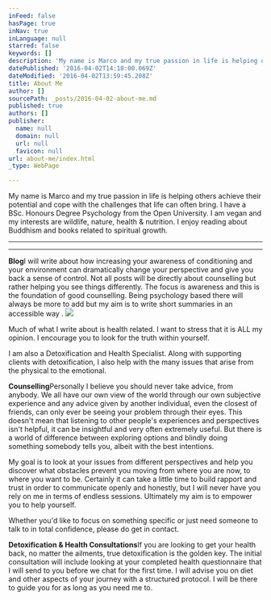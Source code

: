 ```yaml
---
inFeed: false
hasPage: true
inNav: true
inLanguage: null
starred: false
keywords: []
description: 'My name is Marco and my true passion in life is helping others achieve their potential and cope with the challenges that life can often bring. I have a BSc. Honours Degree Psychology from the Open University. I am vegan and my interests are wildlife, nature, health & nutrition. I enjoy reading about Buddhism and books related to spiritual growth.'
datePublished: '2016-04-02T14:10:00.069Z'
dateModified: '2016-04-02T13:59:45.208Z'
title: About Me
author: []
sourcePath: _posts/2016-04-02-about-me.md
published: true
authors: []
publisher:
  name: null
  domain: null
  url: null
  favicon: null
url: about-me/index.html
_type: WebPage

---
```

My name is Marco and my true passion in life is helping others achieve their potential and cope with the challenges that life can often bring. I have a BSc. Honours Degree Psychology from the Open University. I am vegan and my interests are wildlife, nature, health & nutrition. I enjoy reading about Buddhism and books related to spiritual growth.

****

****

**Blog**I will write about how increasing your awareness of conditioning and your environment can dramatically change your perspective and give you back a sense of control. Not all posts will be directly about counselling but rather helping you see things differently. The focus is awareness and this is the foundation of good counselling. Being psychology based there will always be more to add but my aim is to write short summaries in an accessible way .
![](https://the-grid-user-content.s3-us-west-2.amazonaws.com/df88ede9-81e7-457e-a2f2-3b0a3291a395.jpg)

Much of what I write about is health related. I want to stress that it is ALL my opinion. I encourage you to look for the truth within yourself.

I am also a Detoxification and Health Specialist. Along with supporting clients with detoxification, I also help with the many issues that arise from the physical to the emotional.

**Counselling**Personally I believe you should never take advice, from anybody. We all have our own view of the world through our own subjective experience and any advice given by another individual, even the closest of friends, can only ever be seeing your problem through their eyes. This doesn't mean that listening to other people's experiences and perspectives isn't helpful, it can be insightful and very often extremely useful. But there is a world of difference between exploring options and blindly doing something somebody tells you, albeit with the best intentions.

My goal is to look at your issues from different perspectives and help you discover what obstacles prevent you moving from where you are now, to where you want to be. Certainly it can take a little time to build rapport and trust in order to communicate openly and honestly, but I will never have you rely on me in terms of endless sessions. Ultimately my aim is to empower you to help yourself.

Whether you'd like to focus on something specific or just need someone to talk to in total confidence, please do get in contact.

**Detoxification & Health Consultations**If you are looking to get your health back, no matter the ailments, true detoxification is the golden key. The initial consultation will include looking at your completed health questionnaire that I will send to you before we chat for the first time. I will advise you on diet and other aspects of your journey with a structured protocol. I will be there to guide you for as long as you need me to.